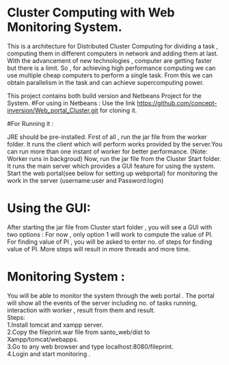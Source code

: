# Cluster Computing with Web Monitoring System.
This is a architecture for Distributed Cluster Computing for dividing a task , computing them in different computers in network and adding them at last.
 With the advancement of new technologies , computer are getting faster but there is a limit. So , for achieving high performance computing we can use multiple cheap computers to perform a single task. From this we can obtain parallelism in the task and can achieve supercomputing power.

This project contains both build version and Netbeans Project for the System.
#For using in Netbeans : 
 Use the link https://github.com/concept-inversion/Web_portal_Cluster.git for cloning it.
 
#For Running it :
 
   JRE should be pre-installed.
 First of all , run the jar file from the worker folder. It runs the client which will perform works provided by the                     server.You can run more than one instant of worker for better performance. (Note: Worker runs in backgroud)
 Now, run the jar file from the Cluster Start folder. It runs the main server which provides a GUI feature for using the                   system.
 Start the web portal(see below for setting up webportal) for monitoring the work in the server (username:user and Password:login)
# Using the GUI:
   After starting the jar file from Cluster start folder , you will see a GUI with two options : For now , only option 1 will work to compute the value of PI. For finding value of PI , you will be asked to enter no. of steps for finding value of PI. More steps will result in more threads and more time.
      
 # Monitoring System : 
  You will be able to monitor the system through the web portal . The portal will show all the events of the server including no. of tasks running, interaction with worker , result from them and result.    
 Steps:   
1.Install tomcat and xampp server.      
2.Copy the fileprint.war file from santo_web/dist to Xampp/tomcat/webapps.        
3.Go to any web browser and type localhost:8080/fileprint.       
 4.Login and start monitoring .     
